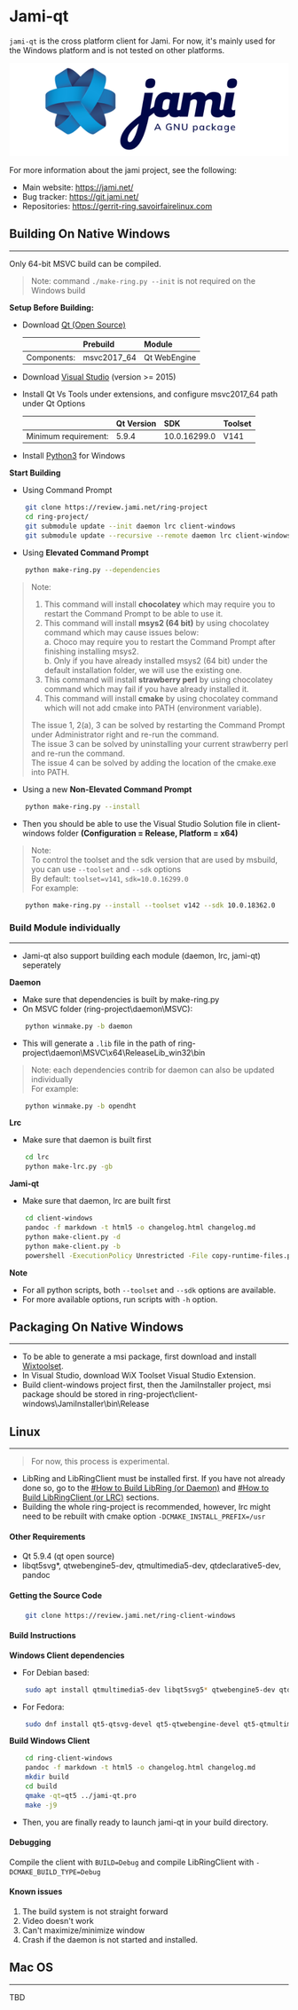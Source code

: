 # Jami-qt

`jami-qt` is the cross platform client for Jami. For now, it's mainly used for the Windows platform and is not tested on other platforms.

![jami-logo](images/logo-jami-standard-coul.png)


For more information about the jami project, see the following:

- Main website: https://jami.net/
- Bug tracker: https://git.jami.net/
- Repositories: https://gerrit-ring.savoirfairelinux.com

## Building On Native Windows
---

Only 64-bit MSVC build can be compiled.

> Note: command ```./make-ring.py --init``` is not required on the Windows build <br>

**Setup Before Building:**
- Download [Qt (Open Source)](https://www.qt.io/download-open-source?hsCtaTracking=9f6a2170-a938-42df-a8e2-a9f0b1d6cdce%7C6cb0de4f-9bb5-4778-ab02-bfb62735f3e5)<br>

  | | Prebuild | Module |
  |---|---|---|
  | Components: | msvc2017_64 | Qt WebEngine |

- Download [Visual Studio](https://visualstudio.microsoft.com/) (version >= 2015) <br>
- Install Qt Vs Tools under extensions, and configure msvc2017_64 path under Qt Options <br>

  | | Qt Version | SDK | Toolset |
  |---|---|---|---|
  | Minimum requirement: | 5.9.4 | 10.0.16299.0 | V141 |

- Install [Python3](https://www.python.org/downloads/) for Windows

**Start Building**
- Using Command Prompt
```sh
    git clone https://review.jami.net/ring-project
    cd ring-project/
    git submodule update --init daemon lrc client-windows
    git submodule update --recursive --remote daemon lrc client-windows
```
- Using **Elevated Command Prompt**
```sh
    python make-ring.py --dependencies
```

> Note:
> 1. This command will install **chocolatey** which may require you to restart the Command Prompt to be able to use it.
> 2. This command will install **msys2 (64 bit)** by using chocolatey command which may cause issues below: <br>
>    a. Choco may require you to restart the Command Prompt after finishing installing msys2. <br>
>    b. Only if you have already installed msys2 (64 bit) under the default installation folder, we will use the existing one.
> 3. This command will install **strawberry perl** by using chocolatey command which may fail if you have already installed it.
> 4. This command will install **cmake** by using chocolatey command which will not add cmake into PATH (environment variable). <br>
>
> The issue 1, 2(a), 3 can be solved by restarting the Command Prompt under Administrator right and re-run the command. <br>
> The issue 3 can be solved by uninstalling your current strawberry perl and re-run the command. <br>
> The issue 4 can be solved by adding the location of the cmake.exe into PATH. <br>

- Using a new **Non-Elevated Command Prompt**
```sh
    python make-ring.py --install
```
- Then you should be able to use the Visual Studio Solution file in client-windows folder **(Configuration = Release, Platform = x64)**

> Note: <br>
> To control the toolset and the sdk version that are used by msbuild, you can use ```--toolset``` and ```--sdk``` options <br>
> By default: ```toolset=v141```, ```sdk=10.0.16299.0``` <br>
> For example:
```sh
    python make-ring.py --install --toolset v142 --sdk 10.0.18362.0
```
### Build Module individually
---

- Jami-qt also support building each module (daemon, lrc, jami-qt) seperately

**Daemon**

- Make sure that dependencies is built by make-ring.py
- On MSVC folder (ring-project\daemon\MSVC):
```sh
    python winmake.py -b daemon
```
- This will generate a ```.lib``` file in the path of ring-project\daemon\MSVC\x64\ReleaseLib_win32\bin

> Note: each dependencies contrib for daemon can also be updated individually <br>
> For example:
```bash
    python winmake.py -b opendht
```

**Lrc**

- Make sure that daemon is built first

```bash
    cd lrc
    python make-lrc.py -gb
```

**Jami-qt**

- Make sure that daemon, lrc are built first

```bash
    cd client-windows
    pandoc -f markdown -t html5 -o changelog.html changelog.md
    python make-client.py -d
    python make-client.py -b
    powershell -ExecutionPolicy Unrestricted -File copy-runtime-files.ps1
```

**Note**
- For all python scripts, both ```--toolset``` and ```--sdk``` options are available.
- For more available options, run scripts with ```-h``` option.

## Packaging On Native Windows
---

- To be able to generate a msi package, first download and install [Wixtoolset](https://wixtoolset.org/releases/).
- In Visual Studio, download WiX Toolset Visual Studio Extension.
- Build client-windows project first, then the JamiInstaller project, msi package should be stored in ring-project\client-windows\JamiInstaller\bin\Release

## Linux
---

> For now, this process is experimental.

- LibRing and LibRingClient
must be installed first. If you have not already done so, go to the
[\#How to Build LibRing (or
Daemon)](#How_to_Build_LibRing_(or_Daemon) "wikilink") and [\#How to
Build LibRingClient (or
LRC)](#How_to_Build_LibRingClient_(or_LRC) "wikilink") sections.
- Building the whole ring-project is recommended, however, lrc might need to be rebuilt with cmake option ```-DCMAKE_INSTALL_PREFIX=/usr```

#### Other Requirements

-   Qt 5.9.4 (qt open source)
-   libqt5svg*, qtwebengine5-dev, qtmultimedia5-dev, qtdeclarative5-dev, pandoc

#### Getting the Source Code

```bash
    git clone https://review.jami.net/ring-client-windows
```

#### Build Instructions

**Windows Client dependencies**

- For Debian based:
```bash
    sudo apt install qtmultimedia5-dev libqt5svg5* qtwebengine5-dev qtdeclarative5-dev qtquickcontrols2-5-dev qml-module-qtquick* pandoc
```
- For Fedora:
```bash
    sudo dnf install qt5-qtsvg-devel qt5-qtwebengine-devel qt5-qtmultimedia-devel qt5-qtdeclarative-devel qt5-qtquickcontrols2-devel pandoc
```

**Build Windows Client**

```bash
    cd ring-client-windows
    pandoc -f markdown -t html5 -o changelog.html changelog.md
    mkdir build
    cd build
    qmake -qt=qt5 ../jami-qt.pro
    make -j9
```
- Then, you are finally ready to launch jami-qt in your build directory.

#### Debugging

Compile the client with `BUILD=Debug` and compile LibRingClient with
`-DCMAKE_BUILD_TYPE=Debug`

#### Known issues

1. The build system is not straight forward
2. Video doesn't work
3. Can't maximize/minimize window
4. Crash if the daemon is not started and installed.

## Mac OS
---
TBD
